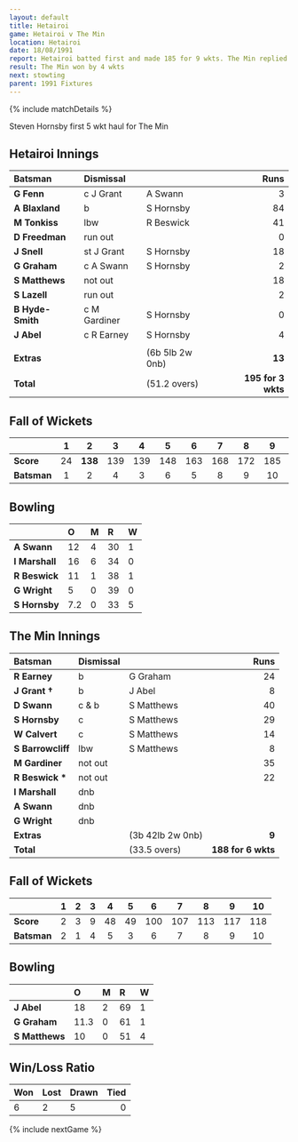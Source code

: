 ```yaml
---
layout: default
title: Hetairoi
game: Hetairoi v The Min
location: Hetairoi
date: 18/08/1991
report: Hetairoi batted first and made 185 for 9 wkts. The Min replied with 188 for 6 wkts
result: The Min won by 4 wkts
next: stowting
parent: 1991 Fixtures
---
```


{% include matchDetails %}

Steven Hornsby first 5 wkt haul for The Min

## Hetairoi Innings

| Batsman | Dismissal |  | Runs |
|:---|:---|---|---:|
| **G Fenn** | c J Grant | A Swann | 3 | 
| **A Blaxland** | b | S Hornsby | 84 | 
| **M Tonkiss** | lbw | R Beswick | 41 | 
| **D Freedman** | run out |  | 0 | 
| **J Snell** | st J Grant | S Hornsby | 18 | 
| **G Graham** | c A Swann | S Hornsby | 2 |
| **S Matthews** | not out |  | 18 | 
| **S Lazell** | run out |  | 2 |
| **B Hyde-Smith** | c M Gardiner | S Hornsby | 0 | 
| **J Abel** | c R Earney | S Hornsby | 4 | 
|  |  |  |  |
| **Extras** | | (6b 5lb 2w 0nb) | **13** | 
| **Total** | | (51.2 overs) | **195 for 3 wkts** | 

## Fall of Wickets

| | 1 | 2 | 3 | 4 | 5 | 6 | 7 | 8 | 9 | 10 |
|---|:---:|:---:|:---:|:---:|:---:|:---:|:---:|:---:|:---:|:---:|
| **Score** | 24 | **138** | 139 | 139 | 148 | 163 | 168 | 172 | 185 |  |
| **Batsman** | 1 | 2 | 4 | 3 | 6 | 5 | 8 | 9 | 10 |  |

## Bowling

| | O | M | R | W |
|---|:---|:---|:---|:---|
| **A Swann** | 12 | 4 | 30 | 1 | 
| **I Marshall** | 16 | 6 | 34 | 0 | 
| **R Beswick** | 11 | 1 | 38 | 1 | 
| **G Wright** | 5 | 0 | 39 | 0 | 
| **S Hornsby** | 7.2 | 0 | 33 | 5 |

## The Min Innings

| Batsman | Dismissal |  | Runs |
|:---|:---|---|---:|
| **R Earney** | b | G Graham | 24 | 
| **J Grant &#8224;** | b | J Abel | 8 | 
| **D Swann** | c & b | S Matthews | 40 | 
| **S Hornsby** | c | S Matthews | 29 | 
| **W Calvert** | c | S Matthews | 14 | 
| **S Barrowcliff** | lbw | S Matthews | 8 | 
| **M Gardiner** | not out |  | 35 | 
| **R Beswick &#42;** | not out |  | 22 | 
| **I Marshall** | dnb |  |  |
| **A Swann** | dnb |  |  | 
| **G Wright** | dnb |  |  | 
| **Extras** | | (3b 42lb 2w 0nb) | **9** | 
| **Total** | | (33.5 overs) | **188 for 6 wkts** | 

## Fall of Wickets

| | 1 | 2 | 3 | 4 | 5 | 6 | 7 | 8 | 9 | 10 |
|---|:---:|:---:|:---:|:---:|:---:|:---:|:---:|:---:|:---:|:---:|
| **Score** | 2 | 3 | 9 | 48 | 49 | 100 | 107 | 113 | 117 | 118 | 
| **Batsman** | 2 | 1 | 4 | 5 | 3 | 6 | 7 | 8 | 9 | 10 | 

## Bowling

| | O | M | R | W |
|---|:---|:---|:---|:---|
| **J Abel** | 18 | 2 | 69 | 1 | 
| **G Graham** | 11.3 | 0 | 61 | 1 | 
| **S Matthews** | 10 | 0 | 51 | 4 | 

## Win/Loss Ratio

| Won | Lost | Drawn | Tied |
|:---|:---|:---|---:|
| 6 | 2 | 5 | 0 |

{% include nextGame %}
